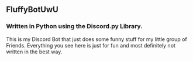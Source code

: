## FluffyBotUwU
### Written in Python using the Discord.py Library.

This is my Discord Bot that just does some funny stuff for my little group of Friends.
Everything you see here is just for fun and most definitely not written in the best way.
